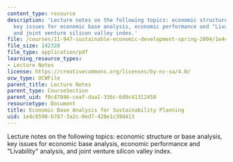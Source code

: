 ```yaml
---
content_type: resource
description: 'Lecture notes on the following topics: economic structure or base analysis,
  key issues for economic base analysis, economic performance and "Livability" analysis,
  and joint venture silicon valley index.'
file: /courses/11-947-sustainable-economic-development-spring-2004/1e4c8590b7873a2c0ed7420e1c39d413_base_analysis5.pdf
file_size: 142328
file_type: application/pdf
learning_resource_types:
- Lecture Notes
license: https://creativecommons.org/licenses/by-nc-sa/4.0/
ocw_type: OCWFile
parent_title: Lecture Notes
parent_type: CourseSection
parent_uid: f0c47046-ceaf-daa1-336c-6d9c41312458
resourcetype: Document
title: Economic Base Analysis for Sustainability Planning
uid: 1e4c8590-b787-3a2c-0ed7-420e1c39d413
---
```

Lecture notes on the following topics: economic structure or base analysis, key issues for economic base analysis, economic performance and "Livability" analysis, and joint venture silicon valley index.
